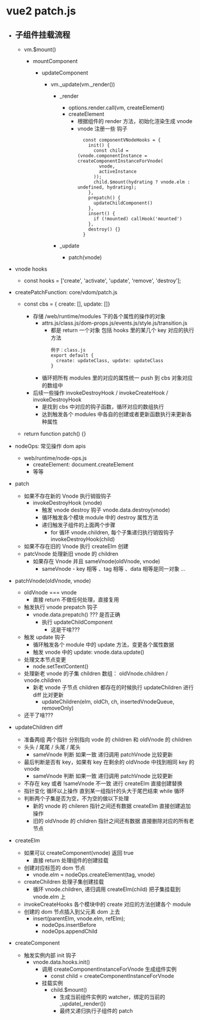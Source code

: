 <!-- - ## 最初跟组件实例化执行 $mount 挂载跟组件 -->

# vue2 patch.js

- ## 子组件挂载流程

  - vm.$mount()

    - mountComponent

      - updateComponent

        - vm.\_update(vm.\_render())

          - \_render

            - options.render.call(vm, createElement)
            - createElement
              - 根据组件的 render 方法，初始化渲染生成 vnode
              - vnode 注册一些 钩子
                ```
                  const componentVNodeHooks = {
                    init() {
                      const child = (vnode.componentInstance = createComponentInstanceForVnode(
                        vnode,
                        activeInstance
                      ));
                      child.$mount(hydrating ? vnode.elm : undefined, hydrating);
                    },
                    prepatch() {
                      updateChildComponent()
                    },
                    insert() {
                      if (!mounted) callHook('mounted')
                    },
                    destroy() {}
                  }
                ```

          - \_update
            - patch(vnode)

- vnode hooks

  - const hooks = ['create', 'activate', 'update', 'remove', 'destroy'];

- createPatchFunction: core/vdom/patch.js

  - const cbs = { create: [], update: []}

    - 存储 /web/runtime/modules 下的各个属性的操作的对象
      - attrs.js/class.js/dom-props.js/events.js/style.js/transition.js
        - 都是 return 一个对象 包括 hooks 里的某几个 key 对应的执行方法
          ```
          例子：class.js
          export default {
            create: updateClass, update: updateClass
          }
          ```
      - 循环把所有 modules 里的对应的属性统一 push 到 cbs 对象对应的数组中
    - 后续一些操作 invokeDestroyHook / invokeCreateHook / invokeDestroyHook
      - 是找到 cbs 中对应的钩子函数，循环对应的数组执行
      - 达到触发各个 modules 中各自的创建或者更新函数执行来更新各种属性

  - return function patch() {}

- nodeOps: 常见操作 dom apis

  - web/runtime/node-ops.js
    - createElement: document.createElement
    - 等等

- patch

  - 如果不存在新的 Vnode 执行销毁钩子
    - invokeDestroyHook (vnode)
      - 触发 vnode destroy 钩子 vnode.data.destroy(vnode)
      - 循环触发各个模块 module 中的 destroy 属性方法
      - 递归触发子组件的上面两个步骤
        - for 循环 vnode.children, 每个子集递归执行销毁钩子 invokeDestroyHook(child)
  - 如果不存在旧的 Vnode 执行 createElm 创建
  - patcVnode 处理新旧 vnode 的 children
    - 如果存在 Vnode 并且 sameVnode(oldVnode, vnode)
      - sameVnode - key 相等 、tag 相等 、data 相等是同一对象 ...

- patchVnode(oldVnode, vnode)

  - oldVnode === vnode
    - 直接 return 不做任何处理，直接复用
  - 触发执行 vnode prepatch 钩子
    - vnode.data.prepatch() ??? 是否正确
      - 执行 updateChildComponent
        - 这是干啥???
  - 触发 update 钩子
    - 循环触发各个 module 中的 update 方法，变更各个属性数据
    - 触发 vnode 中的 update: vnode.data.update()
  - 处理文本节点变更
    - node.setTextContent()
  - 处理新老 vnode 的子集 children 数组： oldVnode.children / vnode.children
    - 新老 vnode 子节点 children 都存在的时候执行 updateChildren 进行 diff 比对更新
      - updateChildren(elm, oldCh, ch, insertedVnodeQueue, removeOnly)
  - 还干了啥???

- updateChildren diff

  - 准备两组 两个指针 分别指向 vode 的 children 和 oldVnode 的 children
  - 头头 / 尾尾 / 头尾 / 尾头
    - sameVnode 判断 如果一致 递归调用 patchVnode 比较更新
  - 最后判断是否有 key，如果有 key 在剩余的 oldVnode 中找到相同 key 的 vnode
    - sameVnode 判断 如果一致 递归调用 patchVnode 比较更新
  - 不存在 key 或者 !sameVnode 不一致 进行 createElm 直接创建替换
  - 指针变化 循环以上操作 直到某一组指针的头大于尾巴结束 while 循环
  - 判断两个子集是否为空，不为空的做以下处理
    - 新的 vnode 的 chileren 指针之间还有数据 createElm 直接创建追加操作
    - 旧的 oldVnode 的 children 指针之间还有数据 直接删除对应的所有老节点

- createElm

  - 如果可以 createComponent(vnode) 返回 true
    - 直接 return 处理组件的创建挂载
  - 创建对应标签的 dom 节点
    - vnode.elm = nodeOps.createElement(tag, vnode)
  - createChildren 处理子集创建挂载
    - 循环 vnode.children, 递归调用 createElm(child) 把子集挂载到 vnode.elm 上
  - invokeCreateHooks 各个模块中的 create 对应的方法创建各个 module
  - 创建的 dom 节点插入到父元素 dom 上去
    - insert(parentElm, vnode.elm, refElm);
      - nodeOps.insertBefore
      - nodeOps.appendChild

- createComponent
  - 触发实例内部 init 钩子
    - vnode.data.hooks.init()
      - 调用 createComponentInstanceForVnode 生成组件实例
        - const child = createComponentInstanceForVnode
      - 挂载实例
        - child.$mount()
          - 生成当前组件实例的 watcher，绑定的当前的 \_update(\_render())
          - 最终又递归执行子组件的 patch
